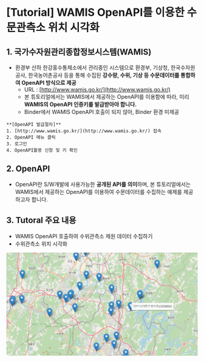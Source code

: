 # [Tutorial] WAMIS OpenAPI를 이용한 수문관측소 위치 시각화


## 1. 국가수자원관리종합정보시스템(WAMIS)
 - 환경부 산하 한강홍수통제소에서 관리중인 시스템으로 환경부, 기상청, 한국수자원공사, 한국농어촌공사 등을 통해 수집된 **강수량, 수위, 기상 등 수문데이터를 통합하여 OpenAPI 방식으로 제공**
   - URL : [http://www.wamis.go.kr/](http://www.wamis.go.kr/)
   - 본 튜토리얼에서는 WAMIS에서 제공하는 OpenAPI를 이용함에 따라, 미리 **WAMIS의 OpenAPI 인증키를 발급받아야 합니다.**
   - Binder에서 WAMIS OpenAPI 호출이 되지 않아, Binder 환경 미제공

```
**[OpenAPI 발급절차]**
1. [http://www.wamis.go.kr/](http://www.wamis.go.kr/) 접속
2. OpenAPI 메뉴 클릭
3. 로그인
4. OpenAPI활용 신청 및 키 확인
```

## 2. OpenAPI
  - OpenAPI란 S/W개발에 사용가능한 **공개된 API를 의미**하며, 본 튜토리얼에서는 WAMIS에서 제공하는 OpenAPI를 이용하여 수문데이터를 수집하는 예제를 제공하고자 합니다.

## 3. Tutoral 주요 내용
  - WAMIS OpenAPI 호출하여 수위관측소 제원 데이터 수집하기
  - 수위관측소 위치 시각화

![](./visualization_obs_stations_result.png)
